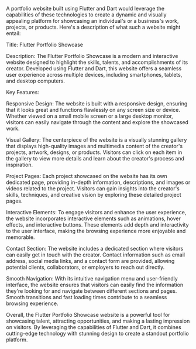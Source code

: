A portfolio website built using Flutter and Dart would leverage the capabilities of these technologies to create a dynamic and visually appealing platform for showcasing an individual's or a business's work, projects, or products. Here's a description of what such a website might entail:

Title: Flutter Portfolio Showcase

Description: The Flutter Portfolio Showcase is a modern and interactive website designed to highlight the skills, talents, and accomplishments of its creator. Developed using Flutter and Dart, this website offers a seamless user experience across multiple devices, including smartphones, tablets, and desktop computers.

Key Features:

Responsive Design: The website is built with a responsive design, ensuring that it looks great and functions flawlessly on any screen size or device. Whether viewed on a small mobile screen or a large desktop monitor, visitors can easily navigate through the content and explore the showcased work.

Visual Gallery: The centerpiece of the website is a visually stunning gallery that displays high-quality images and multimedia content of the creator's projects, artwork, designs, or products. Visitors can click on each item in the gallery to view more details and learn about the creator's process and inspiration.

Project Pages: Each project showcased on the website has its own dedicated page, providing in-depth information, descriptions, and images or videos related to the project. Visitors can gain insights into the creator's skills, techniques, and creative vision by exploring these detailed project pages.

Interactive Elements: To engage visitors and enhance the user experience, the website incorporates interactive elements such as animations, hover effects, and interactive buttons. These elements add depth and interactivity to the user interface, making the browsing experience more enjoyable and memorable.

Contact Section: The website includes a dedicated section where visitors can easily get in touch with the creator. Contact information such as email address, social media links, and a contact form are provided, allowing potential clients, collaborators, or employers to reach out directly.

Smooth Navigation: With its intuitive navigation menu and user-friendly interface, the website ensures that visitors can easily find the information they're looking for and navigate between different sections and pages. Smooth transitions and fast loading times contribute to a seamless browsing experience.

Overall, the Flutter Portfolio Showcase website is a powerful tool for showcasing talent, attracting opportunities, and making a lasting impression on visitors. By leveraging the capabilities of Flutter and Dart, it combines cutting-edge technology with stunning design to create a standout portfolio platform.
